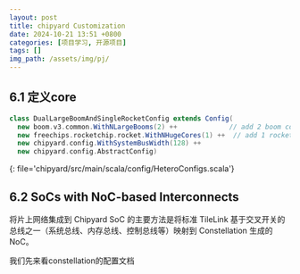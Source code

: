 ```yaml
---
layout: post
title: chipyard Customization
date: 2024-10-21 13:51 +0800
categories: [项目学习, 开源项目]
tags: []
img_path: /assets/img/pj/
---
```


## 6.1 定义core

```scala
class DualLargeBoomAndSingleRocketConfig extends Config(
  new boom.v3.common.WithNLargeBooms(2) ++             // add 2 boom cores
  new freechips.rocketchip.rocket.WithNHugeCores(1) ++  // add 1 rocket core(first ID)
  new chipyard.config.WithSystemBusWidth(128) ++
  new chipyard.config.AbstractConfig)
```
{: file='chipyard/src/main/scala/config/HeteroConfigs.scala'}

## 6.2 SoCs with NoC-based Interconnects
将片上网络集成到 Chipyard SoC 的主要方法是将标准 TileLink 基于交叉开关的总线之一（系统总线、内存总线、控制总线等）映射到 Constellation 生成的 NoC。

我们先来看constellation的配置文档
